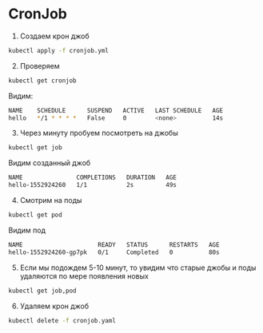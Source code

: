 # CronJob

1) Создаем крон джоб

```bash
kubectl apply -f cronjob.yml
```

2) Проверяем

```bash
kubectl get cronjob
```

Видим:

```bash
NAME    SCHEDULE      SUSPEND   ACTIVE   LAST SCHEDULE   AGE
hello   */1 * * * *   False     0        <none>          14s
```

3) Через минуту пробуем посмотреть на джобы

```bash
kubectl get job
```

Видим созданный джоб

```bash
NAME               COMPLETIONS   DURATION   AGE
hello-1552924260   1/1           2s         49s
```

4) Смотрим на поды

```bash
kubectl get pod
```

Видим под

```bash
NAME                     READY   STATUS      RESTARTS   AGE
hello-1552924260-gp7pk   0/1     Completed   0          80s
```

5) Если мы подождем 5-10 минут, то увидим что старые джобы и поды удаляются по мере появления новых

```bash
kubectl get job,pod
```

6) Удаляем крон джоб

```bash
kubectl delete -f cronjob.yaml
```

